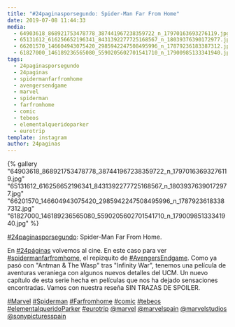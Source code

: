 ```yaml
---
title: "#24paginasporsegundo: Spider-Man Far From Home"
date: 2019-07-08 11:44:33
media: 
  - 64903618_868921753478778_387441967238359722_n_17970163693276119.jpg
  - 65131612_616256652196341_8431392277725168567_n_18039376390172977.jpg
  - 66201570_146604943075420_2985942247508495996_n_17879236183387312.jpg
  - 61827000_146189236565080_5590205602701541710_n_17900985133341940.jpg
tags: 
  - 24paginasporsegundo
  - 24paginas
  - spidermanfarfromhome
  - avengersendgame
  - marvel
  - spiderman
  - farfromhome
  - comic
  - tebeos
  - elementalqueridoparker
  - eurotrip
template: instagram
author: 24paginas
---
```


{% gallery "64903618_868921753478778_387441967238359722_n_17970163693276119.jpg" "65131612_616256652196341_8431392277725168567_n_18039376390172977.jpg" "66201570_146604943075420_2985942247508495996_n_17879236183387312.jpg" "61827000_146189236565080_5590205602701541710_n_17900985133341940.jpg" %}

[#24paginasporsegundo](/tags/24paginasporsegundo): Spider-Man Far From Home.

En [#24páginas](/tags/24paginas) volvemos al cine. En este caso para ver [#spidermanfarfromhome](/tags/spidermanfarfromhome),  el repizquito de [#AvengersEndgame](/tags/avengersendgame). Como ya pasó con "Antman & The Wasp" tras "Infinity War", tenemos una película de aventuras veraniega con algunos nuevos detalles del UCM. Un nuevo capítulo de esta serie hecha en películas que nos ha dejado sensaciones encontradas. Vamos con nuestra reseña SIN TRAZAS DE SPOILER.

[#Marvel](/tags/marvel) [#Spiderman](/tags/spiderman) [#Farfromhome](/tags/farfromhome) [#comic](/tags/comic) [#tebeos](/tags/tebeos) [#elementalqueridoParker](/tags/elementalqueridoparker) [#eurotrip](/tags/eurotrip) [@marvel](https://instagram.com/marvel) [@marvelspain](https://instagram.com/marvelspain) [@marvelstudios](https://instagram.com/marvelstudios) [@sonypicturesspain](https://instagram.com/sonypicturesspain)

